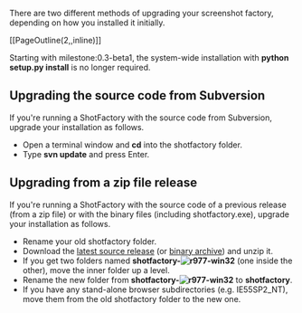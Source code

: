 There are two different methods of upgrading your screenshot factory, depending on how you installed it initially.

[[PageOutline(2,,inline)]]

Starting with milestone:0.3-beta1, the system-wide installation with **python setup.py install** is no longer required.

## Upgrading the source code from Subversion ##

If you're running a ShotFactory with the source code from Subversion, upgrade your installation as follows.

  * Open a terminal window and **cd** into the shotfactory folder.
  * Type **svn update** and press Enter.

## Upgrading from a zip file release ##

If you're running a ShotFactory with the source code of a previous release (from a zip file) or with the binary files (including shotfactory.exe), upgrade your installation as follows.

  * Rename your old shotfactory folder.
  * Download the [latest source release](http://download.browsershots.org/releases) (or [binary archive](http://download.browsershots.org/binaries/)) and unzip it.
  * If you get two folders named **shotfactory-![r977](https://code.google.com/p/browsershots/source/detail?r=977)-win32** (one inside the other), move the inner folder up a level.
  * Rename the new folder from **shotfactory-![r977](https://code.google.com/p/browsershots/source/detail?r=977)-win32** to **shotfactory**.
  * If you have any stand-alone browser subdirectories (e.g. IE55SP2\_NT), move them from the old shotfactory folder to the new one.